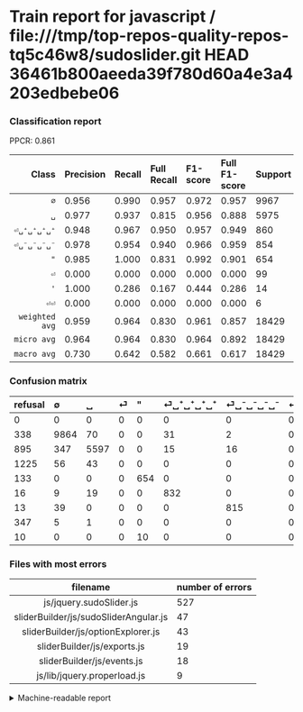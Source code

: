 # Train report for javascript / file:///tmp/top-repos-quality-repos-tq5c46w8/sudoslider.git HEAD 36461b800aeeda39f780d60a4e3a4203edbebe06

### Classification report

PPCR: 0.861

| Class | Precision | Recall | Full Recall | F1-score | Full F1-score | Support | Full Support | PPCR |
|------:|:----------|:-------|:------------|:---------|:---------|:--------|:-------------|:-----|
| `∅` | 0.956| 0.990| 0.957| 0.972| 0.957| 9967| 10305| 0.967 |
| `␣` | 0.977| 0.937| 0.815| 0.956| 0.888| 5975| 6870| 0.870 |
| `⏎␣⁺␣⁺␣⁺␣⁺` | 0.948| 0.967| 0.950| 0.957| 0.949| 860| 876| 0.982 |
| `⏎␣⁻␣⁻␣⁻␣⁻` | 0.978| 0.954| 0.940| 0.966| 0.959| 854| 867| 0.985 |
| `"` | 0.985| 1.000| 0.831| 0.992| 0.901| 654| 787| 0.831 |
| `⏎` | 0.000| 0.000| 0.000| 0.000| 0.000| 99| 1324| 0.075 |
| `'` | 1.000| 0.286| 0.167| 0.444| 0.286| 14| 24| 0.583 |
| `⏎⏎` | 0.000| 0.000| 0.000| 0.000| 0.000| 6| 353| 0.017 |
| `weighted avg` | 0.959| 0.964| 0.830| 0.961| 0.857| 18429| 21406| 0.861 |
| `micro avg` | 0.964| 0.964| 0.830| 0.964| 0.892| 18429| 21406| 0.861 |
| `macro avg` | 0.730| 0.642| 0.582| 0.661| 0.617| 18429| 21406| 0.861 |

### Confusion matrix

|refusal|  ∅| ␣| ⏎| "| ⏎␣⁺␣⁺␣⁺␣⁺| ⏎␣⁻␣⁻␣⁻␣⁻| ⏎⏎| '| 
|:---|:---|:---|:---|:---|:---|:---|:---|:---|
|0 |0 |0 |0 |0 |0 |0 |0 |0 |
|338 |9864 |70 |0 |0 |31 |2 |0 |0 |
|895 |347 |5597 |0 |0 |15 |16 |0 |0 |
|1225 |56 |43 |0 |0 |0 |0 |0 |0 |
|133 |0 |0 |0 |654 |0 |0 |0 |0 |
|16 |9 |19 |0 |0 |832 |0 |0 |0 |
|13 |39 |0 |0 |0 |0 |815 |0 |0 |
|347 |5 |1 |0 |0 |0 |0 |0 |0 |
|10 |0 |0 |0 |10 |0 |0 |0 |4 |

### Files with most errors

| filename | number of errors|
|:----:|:-----|
| js/jquery.sudoSlider.js | 527 |
| sliderBuilder/js/sudoSliderAngular.js | 47 |
| sliderBuilder/js/optionExplorer.js | 43 |
| sliderBuilder/js/exports.js | 19 |
| sliderBuilder/js/events.js | 18 |
| js/lib/jquery.properload.js | 9 |

<details>
    <summary>Machine-readable report</summary>
```json
{
  "cl_report": {"\"": {"f1-score": 0.992412746585736, "precision": 0.9849397590361446, "recall": 1.0, "support": 654}, "\u0027": {"f1-score": 0.4444444444444445, "precision": 1.0, "recall": 0.2857142857142857, "support": 14}, "macro avg": {"f1-score": 0.6611600722411624, "precision": 0.7304427625297808, "recall": 0.6417363747509842, "support": 18429}, "micro avg": {"f1-score": 0.9640240924629659, "precision": 0.9640240924629659, "recall": 0.9640240924629659, "support": 18429}, "weighted avg": {"f1-score": 0.9610019015121766, "precision": 0.9588990618716557, "recall": 0.9640240924629659, "support": 18429}, "\u2205": {"f1-score": 0.972445408389609, "precision": 0.9558139534883721, "recall": 0.9896658974616234, "support": 9967}, "\u23ce": {"f1-score": 0.0, "precision": 0.0, "recall": 0.0, "support": 99}, "\u23ce\u23ce": {"f1-score": 0.0, "precision": 0.0, "recall": 0.0, "support": 6}, "\u23ce\u2423\u207a\u2423\u207a\u2423\u207a\u2423\u207a": {"f1-score": 0.9574223245109321, "precision": 0.9476082004555809, "recall": 0.9674418604651163, "support": 860}, "\u23ce\u2423\u207b\u2423\u207b\u2423\u207b\u2423\u207b": {"f1-score": 0.9662122110254889, "precision": 0.978391356542617, "recall": 0.9543325526932084, "support": 854}, "\u2423": {"f1-score": 0.9563434429730885, "precision": 0.9767888307155322, "recall": 0.9367364016736401, "support": 5975}},
  "cl_report_full": {"\"": {"f1-score": 0.90144727773949, "precision": 0.9849397590361446, "recall": 0.8310038119440915, "support": 787}, "\u0027": {"f1-score": 0.2857142857142857, "precision": 1.0, "recall": 0.16666666666666666, "support": 24}, "macro avg": {"f1-score": 0.617449449212983, "precision": 0.7304427625297808, "recall": 0.5824215096872976, "support": 21406}, "micro avg": {"f1-score": 0.8919794150872348, "precision": 0.9640240924629659, "recall": 0.8299542184434271, "support": 21406}, "weighted avg": {"f1-score": 0.8567162889675803, "precision": 0.8893637175463124, "recall": 0.8299542184434271, "support": 21406}, "\u2205": {"f1-score": 0.956509090909091, "precision": 0.9558139534883721, "recall": 0.9572052401746725, "support": 10305}, "\u23ce": {"f1-score": 0.0, "precision": 0.0, "recall": 0.0, "support": 1324}, "\u23ce\u23ce": {"f1-score": 0.0, "precision": 0.0, "recall": 0.0, "support": 353}, "\u23ce\u2423\u207a\u2423\u207a\u2423\u207a\u2423\u207a": {"f1-score": 0.9486887115165338, "precision": 0.9476082004555809, "recall": 0.9497716894977168, "support": 876}, "\u23ce\u2423\u207b\u2423\u207b\u2423\u207b\u2423\u207b": {"f1-score": 0.9588235294117647, "precision": 0.978391356542617, "recall": 0.9400230680507498, "support": 867}, "\u2423": {"f1-score": 0.8884126984126984, "precision": 0.9767888307155322, "recall": 0.8147016011644833, "support": 6870}},
  "ppcr": 0.8609268429412315
}
```
</details>
